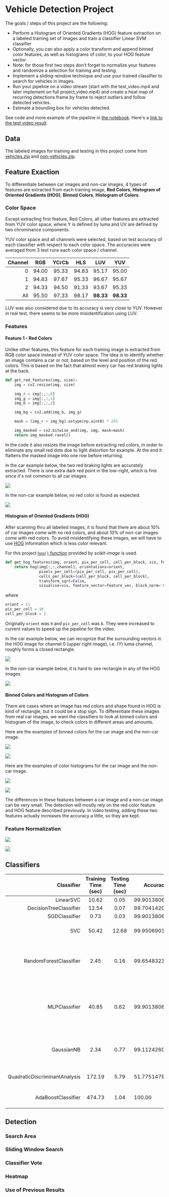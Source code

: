 # Vehicle Detection Project

The goals / steps of this project are the following:

* Perform a Histogram of Oriented Gradients (HOG) feature extraction on a labeled training set of images and train a classifier Linear SVM classifier
* Optionally, you can also apply a color transform and append binned color features, as well as histograms of color, to your HOG feature vector. 
* Note: for those first two steps don't forget to normalize your features and randomize a selection for training and testing.
* Implement a sliding-window technique and use your trained classifier to search for vehicles in images.
* Run your pipeline on a video stream (start with the test_video.mp4 and later implement on full project_video.mp4) and create a heat map of recurring detections frame by frame to reject outliers and follow detected vehicles.
* Estimate a bounding box for vehicles detected.

See code and more example of the pipeline in [the notebook](./VehicleDetection.ipynb). Here's a [link to the test video result](./test_video_output.mp4).

## Data
The labeled images for training and testing in this project come from [vehicles.zip](https://s3.amazonaws.com/udacity-sdc/Vehicle_Tracking/vehicles.zip) and [non-vehicles.zip](https://s3.amazonaws.com/udacity-sdc/Vehicle_Tracking/non-vehicles.zip).

## Feature Exaction
To differentiate between car images and non-car images, 4 types of features are extracted from each training image, **Red Colors**, **Histogram of Oriented Gradients (HOG)**, **Binned Colors**, **Histogram of Colors**.

### Color Space

Except extracting first feature, Red Colors, all other features are extracted from YUV color space, where Y is defined by luma and UV are defined by two chrominance components.

YUV color space and all channels were selected, based on test accuracy of each classifier with respect to each color space. The accuracies were averaged from 3 test runs each color space / channel.

| Channel | RGB | YCrCb | HLS | LUV | YUV |
|----:|:--:|:--:|:--:|:--:|:--:|
|0|	94.00|	95.33	|94.83	|95.17|	95.00|
|1|	94.83	|97.67	|95.33	|96.67	|95.67|
|2|	94.33	|94.50	|91.33|	93.67|	95.33|
|All|	95.50	|97.33	|98.17	|**98.33**	|**98.33**|

LUV was also considered due to its accuracy is very close to YUV. However in real test, there seems to be more misidentification using LUV.

### Features
#### Feature 1 - Red Colors

Unlike other features, this feature for each training image is extracted from RGB color space instead of YUV color space. The idea is to identify whether an image contains a car or not, based on the level and position of the red colors. This is based on the fact that almost every car has red braking lights at the back.

```python
def get_red_features(img, size):    
    img = cv2.resize(img, size)

    img_r = img[:,:,0]
    img_g = img[:,:,1]
    img_b = img[:,:,2]

    img_bg = cv2.add(img_b, img_g)

    mask = (img_r > img_bg).astype(np.uint8) * 255

    img_masked = cv2.bitwise_and(img, img, mask=mask)
    return img_masked.ravel()
```

In the code it also resizes the image before extracting red colors, in order to eliminate any small red dots due to light distortion for example. At the end it flattens the masked image into one row before returning.

In the car example below, the two red braking lights are accurately extracted. There is one extra dark red point in the low-right, which is fine since it's not common to all car images.

![](./example_images/car-red-features.png)

In the non-car example below, no red color is found as expected.

![](./example_images/non-car-red-features.png)

#### Histogram of Oriented Gradients (HOG)

After scanning thru all labelled images, it is found that there are about 10% of car images come with no red colors, and about 10% of non-car images come with red colors. To avoid misidentifying these images, we will have to use [HOG](https://www.learnopencv.com/histogram-of-oriented-gradients) information which is less color relevant. 

For this project [```hog()``` function](http://scikit-image.org/docs/dev/auto_examples/features_detection/plot_hog.html) provided by *scikit-image* is used.

```python
def get_hog_features(img, orient, pix_per_cell, cell_per_block, vis, feature_vec, channel):
    return hog(img[:,:,channel], orientations=orient, 
               pixels_per_cell=(pix_per_cell, pix_per_cell),
               cells_per_block=(cell_per_block, cell_per_block), 
               transform_sqrt=False, 
               visualise=vis, feature_vector=feature_vec, block_norm='L2-Hys')
```
where
```python
orient = 11
pix_per_cell = 16
cell_per_block = 2
```

Originally ```orient``` was ```9``` and ```pix_per_cell``` was ```8```. They were increased to current values to speed up the pipeline for the video. 

In the car example below, we can recognize that the surrounding vectors in the HOG image for channel 0 (upper right image), i.e. (Y) luma channel, roughly forms a closed rectangle.

![](./example_images/car-hog-features.png)

In the non-car example below, it is hard to see rectangle in any of the HOG images.

![](./example_images/non-car-hog-features.png)

#### Binned Colors and Histogram of Colors

There are cases where an image has red colors and shape found in HOG is kind of rectangle, but it could be a stop sign. To differentiate these images from real car images, we want the classifiers to look at binned colors and histogram of the image, to check colors in different areas and amounts.

Here are the examples of binned colors for the car image and the non-car image.

![](./example_images/car-bin-features.png)

![](./example_images/non-car-bin-features.png)

Here are the examples of color histograms for the car image and the non-car image.

![](./example_images/car-hist-features.png)

![](./example_images/non-car-hist-features.png)

The differences in these features between a car image and a non-car image can be very small. The detection will mostly rely on the red color feature and HOG feature described previously. In video testing, adding these two features actually increases the accuracy a little, so they are kept.

### Feature Normalization

![](./example_images/car-normalized-features.png)

![](./example_images/non-car-normalized-features.png)

## Classifiers
| Classifier | Training Time (sec) | Testing Time (sec) | Accuracy (%) | Considered | Comments |
|-----------:|:--------------:|:--------------:|----------|:---:|----|
| LinearSVC  | 10.62 | 0.05 | 99.90138067061144 | Y | |
| DecisionTreeClassifier | 12.54 | 0.07 | 99.70414201183432 | Y | |
| SGDClassifier | 0.73 | 0.03 | 99.90138067061144 | Y | |
| SVC | 50.42 | 12.68  | 99.95069033530573 | N | Accuracy is great, but expensive to train and test.|
| RandomForestClassifier |  2.45 | 0.16 | 99.65483234714004 | N | Could be considered, but does not add too much to the over all accuracy, since DecisionTreeClassifier is already used. |
| MLPClassifier | 40.85 | 0.62 | 99.90138067061144 | N | Misidentified few positive falses in real test for some reason, although test accuracy is high. Could be because of not enough training data. |
| GaussianNB |  2.34 | 0.77 | 99.11242603550295 | N | Misidentified few false positives in real test for some reason, although test accuracy is not bad. |
| QuadraticDiscriminantAnalysis | 172.19 | 5.79 | 51.77514792899408 | N | Low accuracy. Too expensive to train and test. |
| AdaBoostClassifier | 474.73 | 1.04 | 100.00 | N | Too good to be true. Very expensive to train. |

## Detection

### Search Area

### Sliding Window Search

### Classifier Vote

### Heatmap

### Use of Previous Results